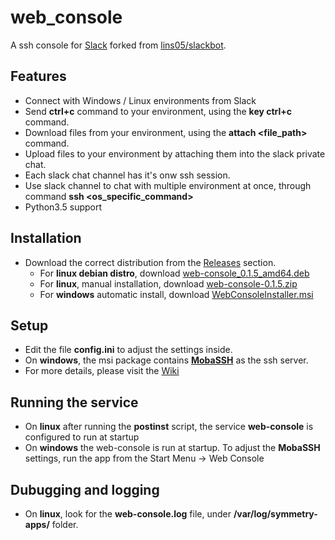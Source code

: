 # web_console

A ssh console for [Slack](https://slack.com) forked from [lins05/slackbot](https://github.com/lins05/slackbot).

## Features

* Connect with Windows / Linux environments from Slack
* Send **ctrl+c** command to your environment, using the **key ctrl+c** command.
* Download files from your environment, using the **attach <file_path>** command.
* Upload files to your environment by attaching them into the slack private chat.
* Each slack chat channel has it's onw ssh session.
* Use slack channel to chat with multiple environment at once, through command **ssh <os_specific_command>**
* Python3.5 support

## Installation
 * Download the correct distribution from the [Releases](https://github.com/symmetry-apps/web_console/releases) section.
   * For **linux debian distro**, download [web-console_0.1.5_amd64.deb](https://github.com/symmetry-apps/web_console/releases/download/0.1.5/web-console_0.1.5_amd64.deb)
   * For **linux**, manual installation, download [web-console-0.1.5.zip](https://github.com/symmetry-apps/web_console/releases/download/0.1.5/web-console-0.1.1.zip)
   * For **windows** automatic install, download [WebConsoleInstaller.msi](https://github.com/symmetry-apps/web_console/releases/download/0.1.5/WebConsoleInstaller.msi)

## Setup
 * Edit the file **config.ini** to adjust the settings inside.
 * On **windows**, the msi package contains [**MobaSSH**](https://mobassh.mobatek.net/) as the ssh server.
 * For more details, please visit the [Wiki](https://github.com/symmetry-apps/symmetry-ros/wiki/Enable-Slack-SSH-for-ROS-administration)
 
 
## Running the service
 * On **linux** after running the **postinst** script, the service **web-console** is configured to run at startup
 * On **windows** the web-console is run at startup. To adjust the **MobaSSH** settings, run the app from the Start Menu -> Web Console
 
## Dubugging and logging
 * On **linux**, look for the **web-console.log** file, under **/var/log/symmetry-apps/** folder.
